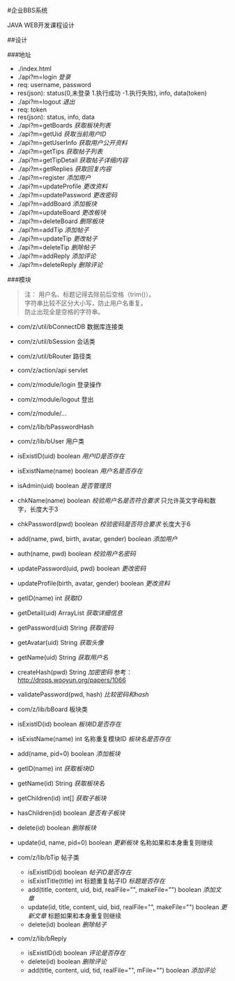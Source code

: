 #企业BBS系统

JAVA WEB开发课程设计

##设计

###地址
 - ./index.html
 - ./api?m=login *登录*
  - req: username, password
  - res(json): status(0,未登录 1.执行成功 -1.执行失败), info, data(token)
 - ./api?m=logout *退出*
  - req: token
  - res(json): status, info, data
 - ./api?m=getBoards *获取板块列表*
 - ./api?m=getUid *获取当前用户ID*
 - ./api?m=getUserInfo *获取用户公开资料*
 - ./api?m=getTips *获取帖子列表*
 - ./api?m=getTipDetail *获取帖子详细内容*
 - ./api?m=getReplies *获取回复内容*
 - ./api?m=register *添加用户*
 - ./api?m=updateProfile *更改资料*
 - ./api?m=updatePassword *更改密码*
 - ./api?m=addBoard *添加板块*
 - ./api?m=updateBoard *更改板块*
 - ./api?m=deleteBoard *删除板块*
 - ./api?m=addTip *添加帖子*
 - ./api?m=updateTip *更改帖子*
 - ./api?m=deleteTip *删除帖子*
 - ./api?m=addReply *添加评论*
 - ./api?m=deleteReply *删除评论*
 
###模块

 > 注：
 > 用户名、标题记得去除前后空格（trim()）。  
 > 字符串比较不区分大小写，防止用户名重复。  
 > 防止出现全是空格的字符串。

 - com/z/util/bConnectDB 数据库连接类
 - com/z/util/bSession 会话类
 - com/z/util/bRouter 路径类
 - com/z/action/api servlet
 - com/z/module/login 登录操作
 - com/z/module/logout 登出
 - com/z/module/...
 - com/z/lib/bPasswordHash
 - com/z/lib/bUser 用户类
  - isExistID(uid) boolean *用户ID是否存在*
  - isExistName(name) boolean *用户名是否存在*
  - isAdmin(uid) boolean *是否管理员*
  - chkName(name) boolean *校验用户名是否符合要求* 只允许英文字母和数字，长度大于3
  - chkPassword(pwd) boolean *校验密码是否符合要求* 长度大于6
  - add(name, pwd, birth, avatar, gender) boolean *添加用户*
  - auth(name, pwd) boolean *校验用户名密码*
  - updatePassword(uid, pwd) boolean *更改密码*
  - updateProfile(birth, avatar, gender) boolean *更改资料*
  - getID(name) int *获取ID*
  - getDetail(uid) ArrayList *获取详细信息*
  - getPassword(uid) String *获取密码*
  - getAvatar(uid) String *获取头像*
  - getName(uid) String *获取用户名*
  - createHash(pwd) String *加密密码* 参考：http://drops.wooyun.org/papers/1066
  - validatePassword(pwd, hash) *比较密码和hash*
  
 - com/z/lib/bBoard 板块类
  - isExistID(id) boolean *板块ID是否存在*
  - isExistName(name) int 名称重复模块ID *板块名是否存在*
  - add(name, pid=0) boolean *添加板块*
  - getID(name) int *获取板块ID*
  - getName(id) String *获取板块名*
  - getChildren(id) int[] *获取子板块*
  - hasChildren(id) boolean *是否有子板块*
  - delete(id) boolean *删除板块*
  - update(id, name, pid=0) boolean *更新板块* 名称如果和本身重复则继续

- com/z/lib/bTip 帖子类
  - isExistID(id) boolean *帖子ID是否存在*
  - isExistTitle(title) int 标题重复帖子ID *标题是否存在*
  - add(title, content, uid, bid, realFile="", makeFile="") boolean *添加文章*
  - update(id, title, content, uid, bid, realFile="", makeFile="") boolean *更新文章* 标题如果和本身重复则继续
  - delete(id) boolean *删除帖子*
 
- com/z/lib/bReply
  - isExistID(id) boolean *评论是否存在*
  - delete(id) boolean *删除评论*
  - add(title, content, uid, tid, realFile="", mFile="") boolean *添加评论*
  
